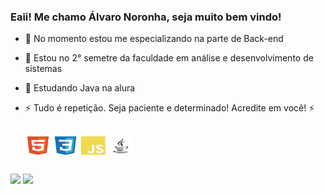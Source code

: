 ### Eaii! Me chamo Álvaro Noronha, seja muito bem vindo!

- 🔭 No momento estou me especializando na parte de Back-end
- 🌱 Estou no 2° semetre da faculdade em análise e desenvolvimento de sistemas
- 🔨 Estudando Java na alura
- ⚡ Tudo é repetição. Seja paciente e determinado! Acredite em você! ⚡

  <div style="display: inline_block"><br>
    <img align="center" alt="alvaro-HTML" height="30" width="40" src="https://raw.githubusercontent.com/devicons/devicon/master/icons/html5/html5-original.svg">
    <img align="center" alt="alvaro-CSS" height="30" width="40" src="https://raw.githubusercontent.com/devicons/devicon/master/icons/css3/css3-original.svg">
    <img align="center" alt="alvaro-Js" height="30" width="40" src="https://raw.githubusercontent.com/devicons/devicon/master/icons/javascript/javascript-plain.svg">
    <img align="center" alt="alvaro-Ts" height="30" width="40" src="https://github.com/vorillaz/devicons/blob/master/!PNG/java.png">
    <!--<img align="center" alt="alvaro-React" height="30" width="40" src="https://raw.githubusercontent.com/devicons/devicon/master/icons/react/react-original.svg">-->
    <!--<img align="center" alt="alvaro-Python" height="30" width="40" src="https://github.com/vorillaz/devicons/blob/master/!PNG/angular_simple.png">-->
    <!--<img align="center" alt="alvaro-Csharp" height="30" width="40" src="https://raw.githubusercontent.com/devicons/devicon/master/icons/csharp/csharp-original.svg">-->
</div>
  
  ##
  
  <div>
  <a href="https://www.instagram.com/eualvaronoronha/" target="_blank"><img src="https://img.shields.io/badge/-Instagram-%23E4405F?style=for-the-badge&logo=instagram&logoColor=white" target="_blank"></a>
  <a href="https://www.linkedin.com/in/%C3%A1lvaro-pereira-2075a5248/" target="_blank"><img src="https://img.shields.io/badge/-LinkedIn-%230077B5?style=for-the-badge&logo=linkedin&logoColor=white" target="_blank"></a> 
 
